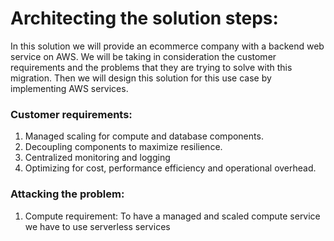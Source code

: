 # Architecting the solution steps:
In this solution we will provide an ecommerce company with a backend web service on AWS.
We will be taking in consideration the customer requirements and the problems that they are
trying to solve with this migration.
Then we will design this solution for this use case by implementing AWS services.

### Customer requirements:

1. Managed scaling for compute and database components.
2. Decoupling components to maximize resilience.
3. Centralized monitoring and logging
4. Optimizing for cost, performance efficiency and operational overhead.

### Attacking the problem:

1. Compute requirement:
To have a managed and scaled compute service we have to use serverless services
